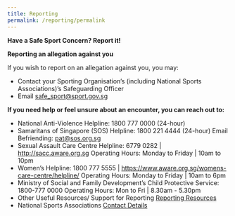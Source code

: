 ```yaml
---
title: Reporting
permalink: /reporting/permalink
---
```

**Have a Safe Sport Concern? Report it!**


**Reporting an allegation against you**

If you wish to report on an allegation against you, you may:

* Contact your Sporting Organisation’s (including National Sports Associations)’s Safeguarding Officer
* Email safe_sport@sport.gov.sg


**If you need help or feel unsure about an encounter, you can reach out to:**
* National Anti-Violence Helpline: 1800 777 0000 (24-hour) 
* Samaritans of Singapore (SOS) Helpline: 1800 221 4444 (24-hour) Email Befriending: pat@sos.org.sg
* Sexual Assault Care Centre Helpline: 6779 0282 | http://sacc.aware.org.sg
Operating Hours: Monday to Friday | 10am to 10pm
* Women’s Helpline: 1800 777 5555 | https://www.aware.org.sg/womens-care-centre/helpline/
Operating Hours: Monday to Friday | 10am to 6pm
* Ministry of Social and Family Development’s Child Protective Service: 1800-777 0000
Operating Hours: Mon to Fri | 8.30am - 5.30pm
* Other Useful Resources/ Support for Reporting [Reporting Resources](/files/Other%20Useful%20Resources%20for%20Reporting-updated%20Mar%202021.pdf)
* National Sports Associations [Contact Details](https://www.myactivesg.com/Sports/Find-a-National-Sports-Association)